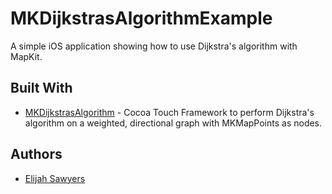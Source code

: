# MKDijkstrasAlgorithmExample

A simple iOS application showing how to use Dijkstra's algorithm with MapKit. 

## Built With

* [MKDijkstrasAlgorithm](https://github.com/elijahsawyers/MKDijkstrasAlgorithm/) - Cocoa Touch Framework to perform Dijkstra's algorithm on a weighted, directional graph with MKMapPoints as nodes.

## Authors

* [Elijah Sawyers](https://github.com/elijahsawyers)
